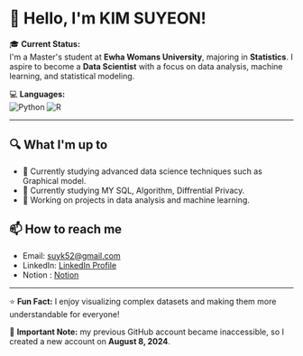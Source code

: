 # 👋 Hello, I'm KIM SUYEON!

🎓 **Current Status:**  
I'm a Master's student at **Ewha Womans University**, majoring in **Statistics**. I aspire to become a **Data Scientist** with a focus on data analysis, machine learning, and statistical modeling.


💻 **Languages:**  
![Python](https://img.shields.io/badge/Python-3776AB?style=for-the-badge&logo=python&logoColor=white)
![R](https://img.shields.io/badge/R-276DC3?style=for-the-badge&logo=r&logoColor=white)

---

## 🔍 What I'm up to
- 🌱 Currently studying advanced data science techniques such as Graphical model.
- 🌱 Currently studying MY SQL, Algorithm, Diffrential Privacy.
- 📝 Working on projects in data analysis and machine learning.


## 📫 How to reach me
- Email: [suyk52@gmail.com](mailto:suyk52@gmail.com)
- LinkedIn: [LinkedIn Profile](https://www.linkedin.com/in/suyeon-kim-688360317/)
- Notion : [Notion](https://www.notion.so/c12777c8a0734946adc58d9d0b217752)
---

⭐️ **Fun Fact:** I enjoy visualizing complex datasets and making them more understandable for everyone!

🚩 **Important Note:** my previous GitHub account became inaccessible, so I created a new account on **August 8, 2024**.
